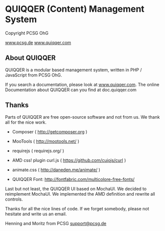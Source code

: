 
# QUIQQER (Content) Management System
Copyright PCSG OhG

www.pcsg.de
www.quiqqer.com

## About QUIQQER

QUIQQER is a modular based management system,
written in PHP / JavaScript from PCSG OhG.

If you search a documentation, please look at www.quiqqer.com.
The online Documentation about QUIQQER can you find at doc.quiqqer.com

## Thanks

Parts of QUIQQER are free open-source software and not from us.
We thank all for the nice work.

- Composer ( http://getcomposer.org )
- MooTools ( http://mootools.net/ )
- requirejs ( requirejs.org/ )
- AMD css! plugin curl.js ( https://github.com/cujojs/curl )
- animate.css ( http://daneden.me/animate/ )

- QUIQQER Font: http://fontfabric.com/multicolore-free-fonts/

Last but not least, the QUIQQER UI based on MochaUI.
We decided to reimplement MochaUI.
We implemented the AMD definition and rewrite all controls.

Thanks for all the nice lines of code.
If we forget somebody, please not hesitate and write us an email.

Henning and Moritz from PCSG
support@pcsg.de
